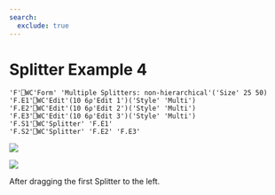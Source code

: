 ```yaml
---
search:
  exclude: true
---
```


<h1 class="heading"><span class="name">Splitter</span> <span class="right">Example 4</span></h1>


```apl
'F'⎕WC'Form' 'Multiple Splitters: non-hierarchical'('Size' 25 50)
'F.E1'⎕WC'Edit'(10 6⍴'Edit 1')('Style' 'Multi')
'F.E2'⎕WC'Edit'(10 6⍴'Edit 2')('Style' 'Multi')
'F.E3'⎕WC'Edit'(10 6⍴'Edit 3')('Style' 'Multi')
'F.S1'⎕WC'Splitter' 'F.E1'
'F.S2'⎕WC'Splitter' 'F.E2' 'F.E3'
```


![](../img/split4.gif)


![](../img/split4a.gif)


After dragging the first Splitter to the left.


